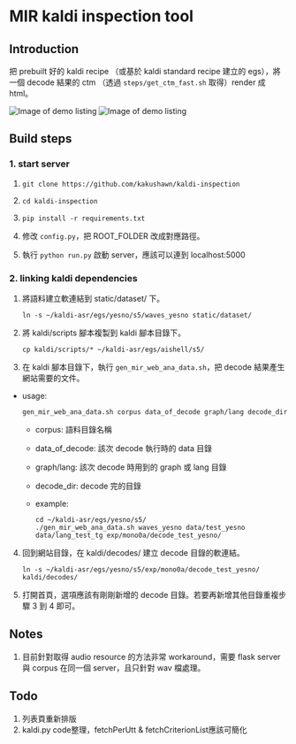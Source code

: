 # MIR kaldi inspection tool

## Introduction

把 prebuilt 好的 kaldi recipe （或基於 kaldi standard recipe 建立的 egs），將一個 decode 結果的 ctm （透過 `steps/get_ctm_fast.sh` 取得）render 成 html。

![Image of demo listing](https://github.com/kakushawn/kaldi-inspection/blob/develop/list-demo.png)
![Image of demo listing](https://github.com/kakushawn/kaldi-inspection/blob/develop/ctm-demo.png)


## Build steps

### 1. start server

1. `git clone https://github.com/kakushawn/kaldi-inspection`

2. `cd kaldi-inspection`

3. `pip install -r requirements.txt`

4. 修改 `config.py`，把 ROOT_FOLDER 改成對應路徑。

5. 執行 `python run.py` 啟動 server，應該可以連到 localhost:5000

### 2. linking kaldi dependencies

1. 將語料建立軟連結到 static/dataset/ 下。

    `ln -s ~/kaldi-asr/egs/yesno/s5/waves_yesno static/dataset/`

2. 將 kaldi/scripts 腳本複製到 kaldi 腳本目錄下。

    `cp kaldi/scripts/* ~/kaldi-asr/egs/aishell/s5/`

3. 在 kaldi 腳本目錄下，執行 `gen_mir_web_ana_data.sh`，把 decode 結果產生網站需要的文件。
  * usage:

    `gen_mir_web_ana_data.sh corpus data_of_decode graph/lang decode_dir`

    * corpus: 語料目錄名稱
    * data_of_decode: 該次 decode 執行時的 data 目錄
    * graph/lang: 該次 decode 時用到的 graph 或 lang 目錄
    * decode_dir: decode 完的目錄

    * example:

      ```
      cd ~/kaldi-asr/egs/yesno/s5/
      ./gen_mir_web_ana_data.sh waves_yesno data/test_yesno data/lang_test_tg exp/mono0a/decode_test_yesno/
      ```

4. 回到網站目錄，在 kaldi/decodes/ 建立 decode 目錄的軟連結。

    `ln -s ~/kaldi-asr/egs/yesno/s5/exp/mono0a/decode_test_yesno/ kaldi/decodes/`

5. 打開首頁，選項應該有剛剛新增的 decode 目錄。若要再新增其他目錄重複步驟 3 到 4 即可。

## Notes

1. 目前針對取得 audio resource 的方法非常 workaround，需要 flask server 與 corpus 在同一個 server，且只針對 wav 檔處理。

## Todo

1. 列表頁重新排版
2. kaldi.py code整理，fetchPerUtt & fetchCriterionList應該可簡化
